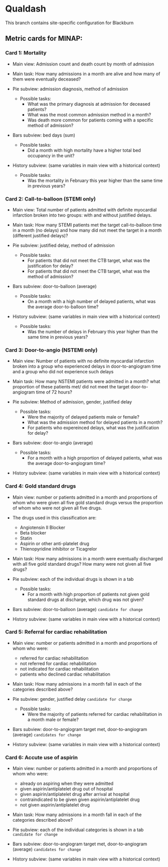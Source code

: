 # Qualdash
This branch contains site-specific configuration for Blackburn

## Metric cards for MINAP: 

### Card 1: Mortality 

* Main view: Admission count and death count by month of admission
* Main task: How many admissions in a month are alive and how many of them were eventually deceased? 

* Pie subview: admission diagnosis, method of admission
  * Possible tasks: 
    * What was the primary diagnosis at admission for deceased patients?
    * What was the most common admission method in a month?
    * Was death more common for patients coming with a specific method of admission? 

* Bars subview: bed days (sum)
  * Possible tasks: 
     * Did a month with high mortality have a higher total bed occupancy in the unit?
     
* History subview: (same variables in main view with a historical context)
  * Possible tasks:
    * Was the mortality in February this year higher than the same time in previous years?



### Card 2: Call-to-balloon (STEMI only)

* Main view: Total number of patients admitted with definite myocardial infarction broken into two groups: with and without justified delays. 
* Main task: How many STEMI patients met the target call-to-balloon time in a month (no delays) and how many did not meet the target in a month (different justified delays)? 

* Pie subview: justified delay, method of admission 
  * Possible tasks: 
    * For patients that did not meet the CTB target, what was the justification for delay?
    * For patients that did not meet the CTB target, what was the method of admission?

* Bars subview: door-to-balloon (average)
  * Possible tasks: 
     * On a month with a high number of delayed patients, what was the average door-to-balloon time? 
* History subview: (same variables in main view with a historical context)
  * Possible tasks:
    * Was the number of delays in February this year higher than the same time in previous years?
    

### Card 3: Door-to-angio (NSTEMI only)

* Main view: Number of patients with no definite myocardial infarction broken into a group who experienced delays in door-to-angiogram time and a group who did not experience such delays
* Main task: How many NSTEMI patients were admitted in a month? what proportion of these patients met/ did not meet the target door-to-angiogram time of 72 hours?

* Pie subview: Method of admission, gender, justified delay
  * Possible tasks: 
    * Were the majority of delayed patients male or female?
    * What was the admission method for delayed patients in a month?
    * For patients who expereinced delays, what was the justification for delay?

* Bars subview: door-to-angio (average)
  * Possible tasks: 
     * For a month with a high proportion of delayed patients, what was the average door-to-angiogram time?
     
* History subview: (same variables in main view with a historical context)


### Card 4: Gold standard drugs

* Main view: number or patients admitted in a month and proportions of whom who were given all five gold standard drugs versus the proportion of whom who were not given all five drugs. 
 * The drugs used in this classification are:
   * Angiotensin II Blocker
   * Beta blocker
   * Statin
   * Aspirin or other anti-platelet drug
   * Thienopyridine inhibitor or Ticagrelor
   
* Main task: How many admissions in a month were eventually discharged with all five gold standard drugs? How many were not given all five drugs?

* Pie subview: each of the individual drugs is shown in a tab
  * Possible tasks: 
    * For a month with high proportion of patients not given gold standard drugs at discharge, which drug was not given?
    
* Bars subview: door-to-balloon (average) ```candidate for change ```
* History subview: (same variables in main view with a historical context)
  

### Card 5: Referral for cardiac rehabilitation
* Main view: number or patients admitted in a month and proportions of whom who were:
  * referred for cardiac rehabilitation 
  * not referred for cardiac rehabilitation
  * not indicated for cardiac rehabilitation
  * patients who declined cardiac rehabilitation
   
* Main task: How many admissions in a month fall in each of the categories described above?

* Pie subview: gender, justified delay ``` candidate for change ```
  * Possible tasks: 
    * Were the majority of patients referred for cardiac rehabilitation in a month male or female? 
    
* Bars subview: door-to-angiogram target met, door-to-angiogram (average) ```candidates for change ```
* History subview: (same variables in main view with a historical context)
  

### Card 6: Accute use of aspirin
* Main view: number or patients admitted in a month and proportions of whom who were:
  * already on aspiring when they were admitted
  * given aspirin/antiplatelet drug out of hospital
  * given aspirin/antiplatelet drug after arrival at hospital
  * contraindicated to be given given aspirin/antiplatelet drug
  * not given aspirin/antiplatelet drug

* Main task: How many admissions in a month fall in each of the categories described above?

* Pie subview: each of the individual categories is shown in a tab  ```candidate for change```    
   
* Bars subview: door-to-angiogram target met, door-to-angiogram (average) ```candidates for change ```
* History subview: (same variables in main view with a historical context)
   

